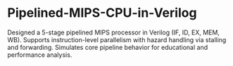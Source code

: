 # Pipelined-MIPS-CPU-in-Verilog
Designed a 5-stage pipelined MIPS processor in Verilog (IF, ID, EX, MEM, WB). Supports instruction-level parallelism with hazard handling via stalling and forwarding. Simulates core pipeline behavior for educational and performance analysis.
